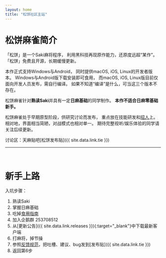 ```yaml
---
layout: home
title: "松饼社区主站"
---
```


# 松饼麻雀简介

「松饼」是一个Saki麻将程序，
利用黑科技再现原作能力，还原度远超“某作”。
「松饼」免费且开源，长期缓慢更新。

本作正式支持Windows与Android，
同时提供macOS, iOS, Linux的开发者版本。
Windows与Android版下载安装即可食用，
而macOS, iOS, Linux版目前仅面向开发人员发布，需自行编译。
如果不知道“编译”是什么，可当这三个版本不存在。

松饼麻雀针对**熟读Saki**并具有一定**日麻基础**的同学制作。
**本作不适合日麻零基础新手。**

松饼麻雀处于早期原型阶段，供研究讨论而发布，
重点放在技能研发和[招人](/contribute/)上。
相对地，界面相当简陋，对战模式也相对单一。
期待完整视听/娱乐体验的同学请关注后续更新。

讨论区：天麻贴吧[松饼发布贴]({{ site.data.link.tie }})  

---
<br />

# <a name="newbie"></a>新手上路

入坑步骤：
1. 熟读Saki
2. 掌握日麻基础
3. 吃掉[食用指南](/docs/)
4. 加入企鹅群 253708512
5. 从[更新公告]({{ site.data.link.releases }}){:target="_blank"}中下载最新客户端
6. 打麻将，掉节操
7. 参照[反馈规范](/feedback/)，把吐槽、建议、bug发到[发布贴]({{ site.data.link.tie }})
8. 返回第6步



